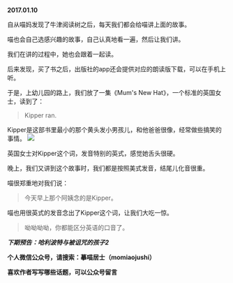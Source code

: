 
          
**2017.01.10**

自从喵妈发现了牛津阅读树之后，每天我们都会给喵讲上面的故事。

喵也会自己选感兴趣的故事，自己认真地看一遍，然后让我们讲。

我们在讲的过程中，她也会跟着一起读。

后来发现，买了书之后，出版社的app还会提供对应的朗读版下载，可以在手机上听。

于是，上幼儿园的路上，我们放了一集《Mum's New Hat》，一个标准的英国女士，读到了：
>Kipper ran.


Kipper是这部书里最小的那个黄头发小男孩儿，和他爸爸很像，经常做些搞笑的事情。
![](https://mmbiz.qlogo.cn/mmbiz_jpg/uDI3FLln00aeSdOpsg5fTlb7zyXtoQsPxIRVScQALibaeBiamfibo8No6gBgSf1wDJT7tH2WQDgbKOalXIuHZ7QpA/0?wx_fmt=jpeg)


英国女士对Kipper这个词，发音特别的英式，感觉她舌头很硬。

晚上，我们又讲到这个故事时，我们都是按照美式发音，结尾儿化音很重。

喵很郑重地对我们说：
>今天早上那个阿姨念的是Kipper。


喵也用很英式的发音念出了Kipper这个词，让我们大吃一惊。
>呦呦呦呦，你都能区分英语的口音了。



***下期预告：哈利波特与被诅咒的孩子2***


**个人微信公众号，请搜索：摹喵居士（momiaojushi）**

**喜欢作者写写哪些话题，可以公众号留言**

        